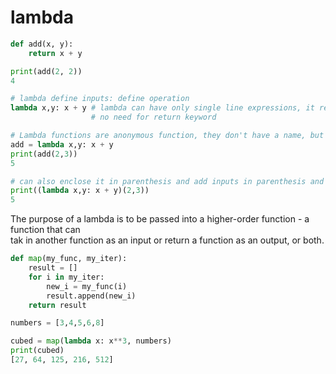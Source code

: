 # lambda
```python
def add(x, y):
    return x + y

print(add(2, 2))
4

# lambda define inputs: define operation
lambda x,y: x + y # lambda can have only single line expressions, it returns automatically  
                  # no need for return keyword

# Lambda functions are anonymous function, they don't have a name, but it can be assigned to a variable
add = lambda x,y: x + y
print(add(2,3))
5

# can also enclose it in parenthesis and add inputs in parenthesis and print it
print((lambda x,y: x + y)(2,3))
5
```
The purpose of a lambda is to be passed into a higher-order function - a function that can  
tak in another function as an input or return a function as an output, or both.

```python
def map(my_func, my_iter):
    result = []
    for i in my_iter:
        new_i = my_func(i)
        result.append(new_i)
    return result

numbers = [3,4,5,6,8]

cubed = map(lambda x: x**3, numbers)
print(cubed)
[27, 64, 125, 216, 512]
```